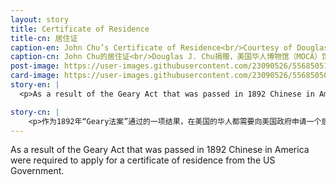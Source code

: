 ```yaml
---
layout: story
title: Certificate of Residence
title-cn: 居住证
caption-en: John Chu’s Certificate of Residence<br/>Courtesy of Douglas J. Chu, Museum of Chinese in America (MOCA) Collection.
caption-cn: John Chu的居住证<br/>Douglas J. Chu捐赠，美国华人博物馆（MOCA）馆藏
post-image: https://user-images.githubusercontent.com/23090526/55685051-16ed8080-5920-11e9-8db1-b881bd4798c0.jpg
card-image: https://user-images.githubusercontent.com/23090526/55685050-15bc5380-5920-11e9-818e-46e7c53ef3ab.jpg
story-en: |
  <p>As a result of the Geary Act that was passed in 1892 Chinese in America were required to apply for a certificate of residence from the US Government. They were then required to carry this document at all times. If they were not in possession of the document they would be arrested and deported.</p>

story-cn: |
    <p>作为1892年“Geary法案”通过的一项结果，在美国的华人都需要向美国政府申请一个居住证。然后这个居住证需要被随时带在身上。如果被发现没有这个证件，他们将被逮捕或遣返。</p>
---
```

As a result of the Geary Act that was passed in 1892 Chinese in America were required to apply for a certificate of residence from the US Government.
